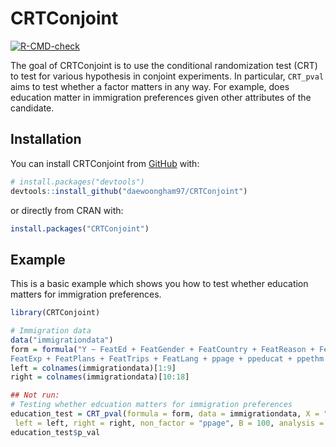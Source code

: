 
<!-- README.md is generated from README.Rmd. Please edit that file -->

# CRTConjoint

<!-- badges: start -->

[![R-CMD-check](https://github.com/daewoongham97/CRTConjoint/actions/workflows/R-CMD-check.yaml/badge.svg)](https://github.com/daewoongham97/CRTConjoint/actions/workflows/R-CMD-check.yaml)
<!-- badges: end -->

The goal of CRTConjoint is to use the conditional randomization test
(CRT) to test for various hypothesis in conjoint experiments. In
particular, `CRT_pval` aims to test whether a factor matters in any way.
For example, does education matter in immigration preferences given
other attributes of the candidate.

## Installation

You can install CRTConjoint from
[GitHub](https://github.com/daewoongham97/CRTConjoint) with:

``` r
# install.packages("devtools")
devtools::install_github("daewoongham97/CRTConjoint")
```

or directly from CRAN with:

``` r
install.packages("CRTConjoint")
```

## Example

This is a basic example which shows you how to test whether education
matters for immigration preferences.

``` r
library(CRTConjoint)

# Immigration data
data("immigrationdata")
form = formula("Y ~ FeatEd + FeatGender + FeatCountry + FeatReason + FeatJob +
FeatExp + FeatPlans + FeatTrips + FeatLang + ppage + ppeducat + ppethm + ppgender")
left = colnames(immigrationdata)[1:9]
right = colnames(immigrationdata)[10:18]

## Not run: 
# Testing whether edcuation matters for immigration preferences
education_test = CRT_pval(formula = form, data = immigrationdata, X = "FeatEd",
 left = left, right = right, non_factor = "ppage", B = 100, analysis = 2)
education_test$p_val
```
